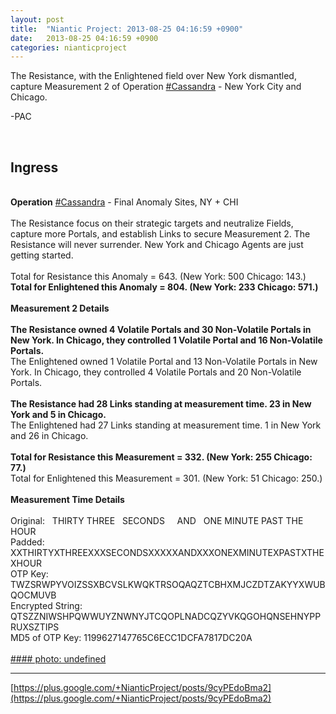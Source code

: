 ```yaml
---
layout: post
title:  "Niantic Project: 2013-08-25 04:16:59 +0900"
date:   2013-08-25 04:16:59 +0900
categories: nianticproject
---
```

The Resistance, with the Enlightened field over New York dismantled, capture Measurement 2 of Operation [#Cassandra](https://plus.google.com/s/%23Cassandra "") - New York City and Chicago.

-PAC<div class="shared"><br /><h2>Ingress</h2><br /><b>Operation</b> <a rel="nofollow" class="ot-hashtag" href="https://plus.google.com/s/%23Cassandra">#Cassandra</a> - Final Anomaly Sites, NY + CHI<br /><br />The Resistance focus on their strategic targets and neutralize Fields, capture more Portals, and establish Links to secure Measurement 2. The Resistance will never surrender. New York and Chicago Agents are just getting started.<br /><br />Total for Resistance this Anomaly = 643. (New York: 500 Chicago: 143.)<br /><b>Total for Enlightened this Anomaly = 804. (New York: 233 Chicago: 571.)</b><br /><br /><b>Measurement 2 Details</b><br /><br /><b>The Resistance owned 4 Volatile Portals and 30 Non-Volatile Portals in New York. In Chicago, they controlled 1 Volatile Portal and 16 Non-Volatile Portals.</b><br />The Enlightened owned 1 Volatile Portal and 13 Non-Volatile Portals in New York. In Chicago, they controlled 4 Volatile Portals and 20 Non-Volatile Portals.<br /><br /><b>The Resistance had 28 Links standing at measurement time. 23 in New York and 5 in Chicago.</b><br />The Enlightened had 27 Links standing at measurement time. 1 in New York and 26 in Chicago.<br /><br /><b>Total for Resistance this Measurement = 332. (New York: 255 Chicago: 77.)</b><br />Total for Enlightened this Measurement = 301. (New York: 51 Chicago: 250.)<br /><br /><b>Measurement Time Details</b><br /><br />Original:   THIRTY THREE   SECONDS     AND   ONE MINUTE PAST THE HOUR<br />Padded: XXTHIRTYXTHREEXXXSECONDSXXXXXANDXXXONEXMINUTEXPASTXTHEXHOUR<br />OTP Key: TWZSRWPYVOIZSSXBCVSLKWQKTRSOQAQZTCBHXMJCZDTZAKYYXWUBQOCMUVB<br />Encrypted String: QTSZZNIWSHPQWWUYZNWNYJTCQOPLNADCQZYVKQGOHQNSEHNYPPRUXSZTIPS<br />MD5 of OTP Key: 1199627147765C6ECC1DCFA7817DC20A<br /><br /></div>
[#### photo: undefined](https://lh3.googleusercontent.com/-EvBRH5E9t7I/UhkE56GDu-I/AAAAAAAAQcg/5_AhssIenk8/cassandra-nycchi-2.png "")
- - -
[https://plus.google.com/+NianticProject/posts/9cyPEdoBma2](https://plus.google.com/+NianticProject/posts/9cyPEdoBma2)

